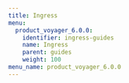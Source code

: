 ```yaml
---
title: Ingress
menu:
  product_voyager_6.0.0:
    identifier: ingress-guides
    name: Ingress
    parent: guides
    weight: 100
menu_name: product_voyager_6.0.0
---
```

